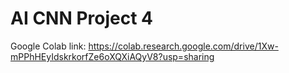 # AI CNN Project 4
Google Colab link: https://colab.research.google.com/drive/1Xw-mPPhHEyIdskrkorfZe6oXQXiAQyV8?usp=sharing 
